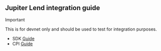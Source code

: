 ## Jupiter Lend integration guide

> [!IMPORTANT]
> This is for devnet only and should be used to test for integration purposes.

- SDK [Guide](./docs/sdk.md)
- CPI [Guide](./docs/cpi.md)

